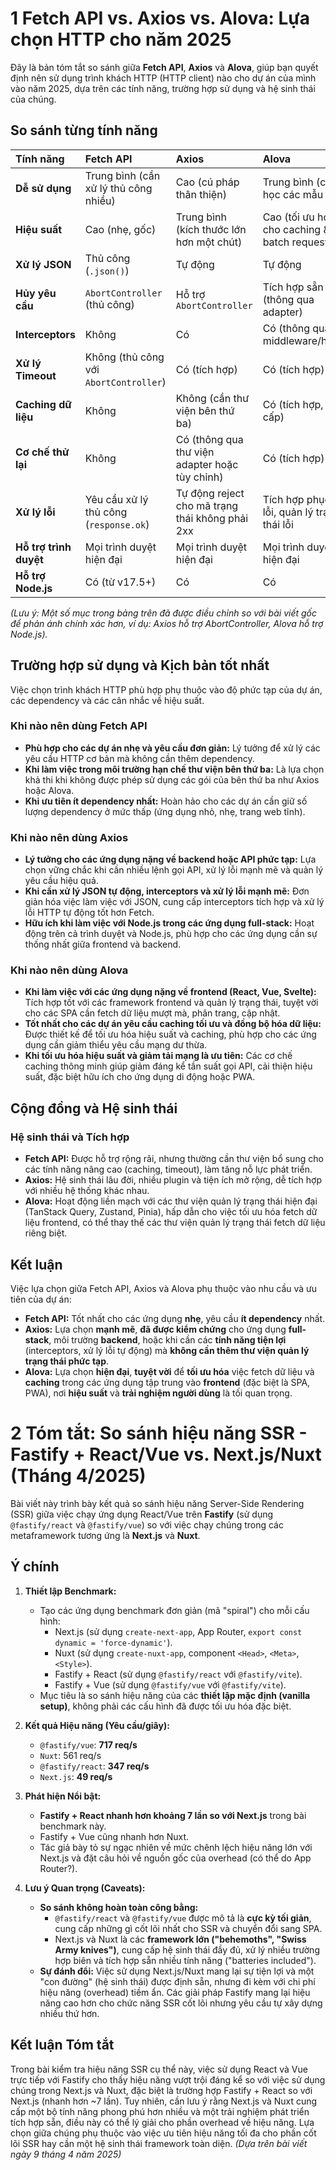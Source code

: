 # 1 Fetch API vs. Axios vs. Alova: Lựa chọn HTTP cho năm 2025

Đây là bản tóm tắt so sánh giữa **Fetch API**, **Axios** và **Alova**, giúp bạn quyết định nên sử dụng trình khách HTTP (HTTP client) nào cho dự án của mình vào năm 2025, dựa trên các tính năng, trường hợp sử dụng và hệ sinh thái của chúng.

## So sánh từng tính năng

| Tính năng             | Fetch API                              | Axios                                       | Alova                                          |
| :-------------------- | :------------------------------------- | :------------------------------------------ | :--------------------------------------------- |
| **Dễ sử dụng**        | Trung bình (cần xử lý thủ công nhiều) | Cao (cú pháp thân thiện)                   | Trung bình (cần học các mẫu mới)             |
| **Hiệu suất**         | Cao (nhẹ, gốc)                         | Trung bình (kích thước lớn hơn một chút)   | Cao (tối ưu hóa cho caching & batch request) |
| **Xử lý JSON**        | Thủ công (`.json()`)                    | Tự động                                     | Tự động                                        |
| **Hủy yêu cầu**      | `AbortController` (thủ công)           | Hỗ trợ `AbortController`                    | Tích hợp sẵn (thông qua adapter)             |
| **Interceptors**      | Không                                  | Có                                          | Có (thông qua middleware/hook)               |
| **Xử lý Timeout**     | Không (thủ công với `AbortController`) | Có (tích hợp)                              | Có (tích hợp)                                 |
| **Caching dữ liệu**   | Không                                  | Không (cần thư viện bên thứ ba)             | Có (tích hợp, đa cấp)                         |
| **Cơ chế thử lại**    | Không                                  | Có (thông qua thư viện adapter hoặc tùy chỉnh) | Có (tích hợp)                                 |
| **Xử lý lỗi**         | Yêu cầu xử lý thủ công (`response.ok`) | Tự động reject cho mã trạng thái không phải 2xx | Tích hợp phục hồi lỗi, quản lý trạng thái lỗi |
| **Hỗ trợ trình duyệt** | Mọi trình duyệt hiện đại                | Mọi trình duyệt hiện đại                    | Mọi trình duyệt hiện đại                        |
| **Hỗ trợ Node.js**   | Có (từ v17.5+)                         | Có                                          | Có                                             |

*_(Lưu ý: Một số mục trong bảng trên đã được điều chỉnh so với bài viết gốc để phản ánh chính xác hơn, ví dụ: Axios hỗ trợ AbortController, Alova hỗ trợ Node.js)._*

## Trường hợp sử dụng và Kịch bản tốt nhất

Việc chọn trình khách HTTP phù hợp phụ thuộc vào độ phức tạp của dự án, các dependency và các cân nhắc về hiệu suất.

### Khi nào nên dùng Fetch API

*   **Phù hợp cho các dự án nhẹ và yêu cầu đơn giản:** Lý tưởng để xử lý các yêu cầu HTTP cơ bản mà không cần thêm dependency.
*   **Khi làm việc trong môi trường hạn chế thư viện bên thứ ba:** Là lựa chọn khả thi khi không được phép sử dụng các gói của bên thứ ba như Axios hoặc Alova.
*   **Khi ưu tiên ít dependency nhất:** Hoàn hảo cho các dự án cần giữ số lượng dependency ở mức thấp (ứng dụng nhỏ, nhẹ, trang web tĩnh).

### Khi nào nên dùng Axios

*   **Lý tưởng cho các ứng dụng nặng về backend hoặc API phức tạp:** Lựa chọn vững chắc khi cần nhiều lệnh gọi API, xử lý lỗi mạnh mẽ và quản lý yêu cầu hiệu quả.
*   **Khi cần xử lý JSON tự động, interceptors và xử lý lỗi mạnh mẽ:** Đơn giản hóa việc làm việc với JSON, cung cấp interceptors tích hợp và xử lý lỗi HTTP tự động tốt hơn Fetch.
*   **Hữu ích khi làm việc với Node.js trong các ứng dụng full-stack:** Hoạt động trên cả trình duyệt và Node.js, phù hợp cho các ứng dụng cần sự thống nhất giữa frontend và backend.

### Khi nào nên dùng Alova

*   **Khi làm việc với các ứng dụng nặng về frontend (React, Vue, Svelte):** Tích hợp tốt với các framework frontend và quản lý trạng thái, tuyệt vời cho các SPA cần fetch dữ liệu mượt mà, phân trang, cập nhật.
*   **Tốt nhất cho các dự án yêu cầu caching tối ưu và đồng bộ hóa dữ liệu:** Được thiết kế để tối ưu hóa hiệu suất và caching, phù hợp cho các ứng dụng cần giảm thiểu yêu cầu mạng dư thừa.
*   **Khi tối ưu hóa hiệu suất và giảm tải mạng là ưu tiên:** Các cơ chế caching thông minh giúp giảm đáng kể tần suất gọi API, cải thiện hiệu suất, đặc biệt hữu ích cho ứng dụng di động hoặc PWA.

## Cộng đồng và Hệ sinh thái

### Hệ sinh thái và Tích hợp

*   **Fetch API:** Được hỗ trợ rộng rãi, nhưng thường cần thư viện bổ sung cho các tính năng nâng cao (caching, timeout), làm tăng nỗ lực phát triển.
*   **Axios:** Hệ sinh thái lâu đời, nhiều plugin và tiện ích mở rộng, dễ tích hợp với nhiều hệ thống khác nhau.
*   **Alova:** Hoạt động liền mạch với các thư viện quản lý trạng thái hiện đại (TanStack Query, Zustand, Pinia), hấp dẫn cho việc tối ưu hóa fetch dữ liệu frontend, có thể thay thế các thư viện quản lý trạng thái fetch dữ liệu riêng biệt.

## Kết luận

Việc lựa chọn giữa Fetch API, Axios và Alova phụ thuộc vào nhu cầu và ưu tiên của dự án:

*   **Fetch API:** Tốt nhất cho các ứng dụng **nhẹ**, yêu cầu **ít dependency** nhất.
*   **Axios:** Lựa chọn **mạnh mẽ**, **đã được kiểm chứng** cho ứng dụng **full-stack**, môi trường **backend**, hoặc khi cần các **tính năng tiện lợi** (interceptors, xử lý lỗi tự động) mà **không cần thêm thư viện quản lý trạng thái phức tạp**.
*   **Alova:** Lựa chọn **hiện đại**, **tuyệt vời** để **tối ưu hóa** việc fetch dữ liệu và **caching** trong các ứng dụng tập trung vào **frontend** (đặc biệt là SPA, PWA), nơi **hiệu suất** và **trải nghiệm người dùng** là tối quan trọng.

# 2 Tóm tắt: So sánh hiệu năng SSR - Fastify + React/Vue vs. Next.js/Nuxt (Tháng 4/2025)

Bài viết này trình bày kết quả so sánh hiệu năng Server-Side Rendering (SSR) giữa việc chạy ứng dụng React/Vue trên **Fastify** (sử dụng `@fastify/react` và `@fastify/vue`) so với việc chạy chúng trong các metaframework tương ứng là **Next.js** và **Nuxt**.

## Ý chính

1.  **Thiết lập Benchmark:**
    *   Tạo các ứng dụng benchmark đơn giản (mã "spiral") cho mỗi cấu hình:
        *   Next.js (sử dụng `create-next-app`, App Router, `export const dynamic = 'force-dynamic'`).
        *   Nuxt (sử dụng `create-nuxt-app`, component `<Head>`, `<Meta>`, `<Style>`).
        *   Fastify + React (sử dụng `@fastify/react` với `@fastify/vite`).
        *   Fastify + Vue (sử dụng `@fastify/vue` với `@fastify/vite`).
    *   Mục tiêu là so sánh hiệu năng của các **thiết lập mặc định (vanilla setup)**, không phải các cấu hình đã được tối ưu hóa đặc biệt.

2.  **Kết quả Hiệu năng (Yêu cầu/giây):**
    *   `@fastify/vue`: **717 req/s**
    *   `Nuxt`: 561 req/s
    *   `@fastify/react`: **347 req/s**
    *   `Next.js`: **49 req/s**

3.  **Phát hiện Nổi bật:**
    *   **Fastify + React nhanh hơn khoảng 7 lần so với Next.js** trong bài benchmark này.
    *   Fastify + Vue cũng nhanh hơn Nuxt.
    *   Tác giả bày tỏ sự ngạc nhiên về mức chênh lệch hiệu năng lớn với Next.js và đặt câu hỏi về nguồn gốc của overhead (có thể do App Router?).

4.  **Lưu ý Quan trọng (Caveats):**
    *   **So sánh không hoàn toàn công bằng:**
        *   `@fastify/react` và `@fastify/vue` được mô tả là **cực kỳ tối giản**, cung cấp những gì cốt lõi nhất cho SSR và chuyển đổi sang SPA.
        *   Next.js và Nuxt là các **framework lớn ("behemoths", "Swiss Army knives")**, cung cấp hệ sinh thái đầy đủ, xử lý nhiều trường hợp biên và tích hợp sẵn nhiều tính năng ("batteries included").
    *   **Sự đánh đổi:** Việc sử dụng Next.js/Nuxt mang lại sự tiện lợi và một "con đường" (hệ sinh thái) được định sẵn, nhưng đi kèm với chi phí hiệu năng (overhead) tiềm ẩn. Các giải pháp Fastify mang lại hiệu năng cao hơn cho chức năng SSR cốt lõi nhưng yêu cầu tự xây dựng nhiều thứ hơn.

## Kết luận Tóm tắt

Trong bài kiểm tra hiệu năng SSR cụ thể này, việc sử dụng React và Vue trực tiếp với Fastify cho thấy hiệu năng vượt trội đáng kể so với việc sử dụng chúng trong Next.js và Nuxt, đặc biệt là trường hợp Fastify + React so với Next.js (nhanh hơn ~7 lần). Tuy nhiên, cần lưu ý rằng Next.js và Nuxt cung cấp một bộ tính năng phong phú hơn nhiều và một trải nghiệm phát triển tích hợp sẵn, điều này có thể lý giải cho phần overhead về hiệu năng. Lựa chọn giữa chúng phụ thuộc vào việc ưu tiên hiệu năng tối đa cho phần cốt lõi SSR hay cần một hệ sinh thái framework toàn diện.
*(Dựa trên bài viết ngày 9 tháng 4 năm 2025)*